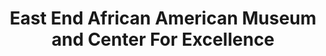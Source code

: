 ---
layout: repo
title: "East End African American Museum and Center For Excellence"
id: 22546
permalink: repos/22546/
---